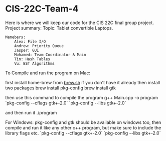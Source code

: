 # CIS-22C-Team-4
Here is where we will keep our code for the CIS 22C final group project. 
Project summary:
	Topic: Tablet convertible Laptops.
  
	Memebers: 
		Alex: File I/O 
		Andrew: Priority Queue
		Jasper: GUI
		Mohamed: Team Coordinator & Main
		Tin: Hash Tables
		Vu: BST Algorithms

To Compile and run the program on Mac:

first install home-brew from [brew.sh](https://brew.sh) if you don't have it already
then install two packages
	brew install pkg-config
	brew install gtk

then use this command to compile the program
	g++ Main.cpp -o program \`pkg-config --cflags gtk+-2.0\` \`pkg-config --libs gtk+-2.0\`

and then run it
	./program

For Windows:
pkg-config and gtk should be available on windows too, then compile and run it like any other c++ program, but make sure to include the library flags etc.
	\`pkg-config --cflags gtk+-2.0\` \`pkg-config --libs gtk+-2.0\`